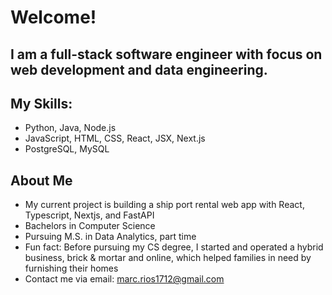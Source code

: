 # Welcome!
## I am a full-stack software engineer with focus on web development and data engineering.

## My Skills:
- Python, Java, Node.js 
- JavaScript, HTML, CSS, React, JSX, Next.js
- PostgreSQL, MySQL

## About Me
- My current project is building a ship port rental web app with React, Typescript, Nextjs, and FastAPI
- Bachelors in Computer Science
- Pursuing M.S. in Data Analytics, part time
- Fun fact: Before pursuing my CS degree, I started and operated a hybrid business, brick & mortar and online, which helped families in need by furnishing 
  their homes
- Contact me via email: marc.rios1712@gmail.com



<!-- ## Live Projects:

### Interactive Web Application with Machine Learning:
#### Deployed on Heroku:
https://triple-crown-race-webapp.herokuapp.com/dashboard
(slow load if cold)

#### Description:

Website with interactive data visualizations utilizing Triple Crown Horserace data and 
weather forecasts from the past 15 years. Parsed, tested, organized, and analyzed data into
visuals, including scatter plots and bar graphs, for the end user to research patterns. 
Applied machine learning methods and processing, such as linear 
regression, to provide end users with analysis and help with race predictions.

#### Technologies: 
Flask, PostgreSQL, SQLAlchemy, Pandas, Jinja2, Plotly, Numpy, Scikit-learn, Gunicorn, and others. -->
